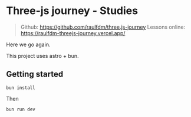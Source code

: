 # Three-js journey - Studies

> Github: https://github.com/raulfdm/three.js-journey
> Lessons online: https://raulfdm-threejs-journey.vercel.app/

Here we go again.

This project uses astro + bun.

## Getting started

```
bun install
```

Then

```
bun run dev
```
